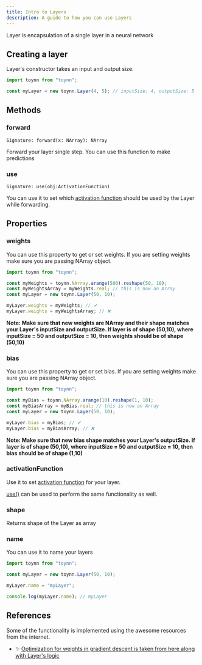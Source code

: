 ```yaml
---
title: Intro to Layers
description: A guide to how you can use Layers
---
```


Layer is encapsulation of a single layer in a neural network

## Creating a layer

Layer's constructor takes an input and output size.

```js
import toynn from "toynn";

const myLayer = new toynn.Layer(4, 5); // inputSize: 4, outputSize: 5
```

## Methods

### forward

```
Signature: forward(x: NArray): NArray
```

Forward your layer single step. You can use this function to make predictions

### use

```
Signature: use(obj:ActivationFunction)
```

You can use it to set which [activation function](/functions/intro) should be used by the Layer while forwarding.

## Properties

### weights

You can use this property to get or set weights. If you are setting weights make sure you are passing NArray object.

```js
import toynn from "toynn";

const myWeights = toynn.NArray.arange(500).reshape(50, 10);
const myWeightsArray = myWeights.real; // this is now an Array
const myLayer = new toynn.Layer(50, 10);

myLayer.weights = myWeights; // ✔
myLayer.weights = myWeightsArray; // ❌
```

**Note: Make sure that new weights are NArray and their shape matches your Layer's inputSize and outputSize. If layer is of shape (50,10), where inputSize = 50 and outputSize = 10, then weights should be of shape (50,10)**

### bias

You can use this property to get or set bias. If you are setting weights make sure you are passing NArray object.

```js
import toynn from "toynn";

const myBias = toynn.NArray.arange(10).reshape(1, 10);
const myBiasArray = myBias.real; // this is now an Array
const myLayer = new toynn.Layer(50, 10);

myLayer.bias = myBias; // ✔
myLayer.bias = myBiasArray; // ❌
```

**Note: Make sure that new bias shape matches your Layer's outputSize. If layer is of shape (50,10), where inputSize = 50 and outputSize = 10, then bias should be of shape (1,10)**

### activationFunction

Use it to set [activation function](/functions/intro) for your layer.

[use()](#use) can be used to perform the same functionality as well.

### shape

Returns shape of the Layer as array

### name

You can use it to name your layers

```js
import toynn from "toynn";

const myLayer = new toynn.Layer(50, 10);

myLayer.name = "myLayer";

console.log(myLayer.name); // myLayer
```

## References

Some of the functionality is implemented using the awesome resources from the internet.

- ✨ [Optimization for weights in gradient descent is taken from here along with Layer's logic](https://www.geeksforgeeks.org/implementation-of-neural-network-from-scratch-using-numpy/amp/)
